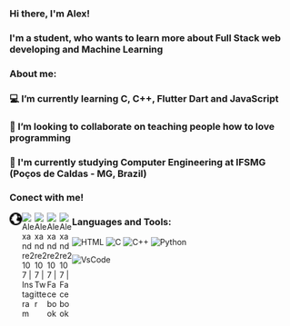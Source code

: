 
### Hi there, I'm Alex!
### I'm a student, who wants to learn more about Full Stack web developing and Machine Learning
### About me:
### 💻 I’m currently learning C, C++, Flutter Dart and JavaScript
### 👯 I’m looking to collaborate on teaching people how to love programming
### 📖 I'm currently studying Computer Engineering at IFSMG (Poços de Caldas - MG, Brazil)

### Conect with me!

[<img align="left" alt="Alexandre2107.github.io" width="22px" src="https://raw.githubusercontent.com/iconic/open-iconic/master/svg/globe.svg" />][website]
[<img align="left" alt="Alexandre2107 | Instagram" width="22px" src="https://cdn.jsdelivr.net/npm/simple-icons@v3/icons/instagram.svg" />][instagram]
[<img align="left" alt="Alexandre2107 | Twitter" width="22px" src="https://cdn.jsdelivr.net/npm/simple-icons@v3/icons/twitter.svg" />][twitter]
[<img align="left" alt="Alexandre2107 | Facebook" width="22px" src="https://simpleicons.org/icons/facebook.svg" />][facebook]
[<img align="left" alt="Alexandre2107 | Facebook" width="22px" src="https://simpleicons.org/icons/whatsapp.svg" />][whatsapp]

[instagram]: https://www.instagram.com/alexhpr_/
[twitter]: https://twitter.com/AlexdeRolex1
[website]: https://github.com/Alexandre2107
[facebook]: https://www.facebook.com/alexandrehenrique.pereirarodrigues/
[whatsapp]: https://api.whatsapp.com/send?phone=5535999092107



### Languages and Tools:

![HTML](https://img.shields.io/badge/html%20-%23E34F26.svg?&style=for-the-badge&logo=html5&logoColor=white)
![C](https://img.shields.io/badge/%20-brown.svg?&style=for-the-badge&logo=C&logoColor=white)
![C++](https://img.shields.io/badge/++%20-brown.svg?&style=for-the-badge&logo=C&logoColor=white)
![Python](https://img.shields.io/badge/python%20-%2314354C.svg?&style=for-the-badge&logo=python&logoColor=white)

![VsCode](https://img.shields.io/badge/vscode%20-blue.svg?&style=for-the-badge&logo=visual-studio-code&logoColor=white)



<!--
**Alexandre2107/Alexandre2107** is a ✨ _special_ ✨ repository because its `README.md` (this file) appears on your GitHub profile.



